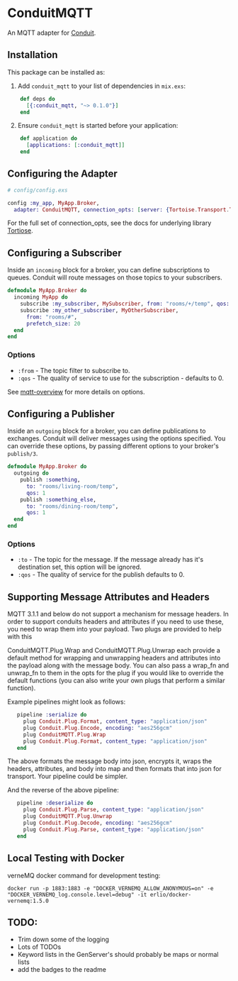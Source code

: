 # ConduitMQTT

An MQTT adapter for [Conduit](https://github.com/conduitframework/conduit).

## Installation

This package can be installed as:

  1. Add `conduit_mqtt` to your list of dependencies in `mix.exs`:

```elixir
    def deps do
      [{:conduit_mqtt, "~> 0.1.0"}]
    end
```

  2. Ensure `conduit_mqtt` is started before your application:

```elixir
    def application do
      [applications: [:conduit_mqtt]]
    end
```

## Configuring the Adapter

```elixir
# config/config.exs

config :my_app, MyApp.Broker,
  adapter: ConduitMQTT, connection_opts: [server: {Tortoise.Transport.Tcp, host: 'localhost', port: 1883}]  #TODO TEST THIS GETS INTO ADAPTER OPTS?
```

For the full set of connection_opts, see the docs for underlying library [Tortiose](https://hexdocs.pm/tortoise/connecting_to_a_mqtt_broker.html#connection-handler).


## Configuring a Subscriber

Inside an `incoming` block for a broker, you can define subscriptions to queues. Conduit will route messages on those
topics to your subscribers.

``` elixir
defmodule MyApp.Broker do
  incoming MyApp do
    subscribe :my_subscriber, MySubscriber, from: "rooms/+/temp", qos: 1
    subscribe :my_other_subscriber, MyOtherSubscriber,
      from: "rooms/#",
      prefetch_size: 20
  end
end
```

### Options

* `:from` - The topic filter to subscribe to.
* `:qos` - The quality of service to use for the subscription - defaults to 0.

See [mqtt-overview](https://hexdocs.pm/tortoise/introduction.html#mqtt-overview) for more details on options.

## Configuring a Publisher

Inside an `outgoing` block for a broker, you can define publications to exchanges. Conduit will deliver messages using the
options specified. You can override these options, by passing different options to your broker's `publish/3`.

``` elixir
defmodule MyApp.Broker do
  outgoing do
    publish :something,
      to: "rooms/living-room/temp",
      qos: 1
    publish :something_else,
      to: "rooms/dining-room/temp",
      qos: 1
  end
end
```

### Options

* `:to` - The topic for the message. If the message already has it's destination set, this option will be ignored.
* `:qos` - The quality of service for the publish defaults to 0.


## Supporting Message Attributes and Headers

MQTT 3.1.1 and below do not support a mechanism for message headers.  In order to support conduits headers and attributes 
if you need to use these, you need to wrap them into your payload.  Two plugs are provided to help with this

ConduitMQTT.Plug.Wrap and ConduitMQTT.Plug.Unwrap each provide a default method for wrapping and unwrapping headers and
attributes into the payload along with the message body.  You can also pass a wrap_fn and unwrap_fn to them in the opts
for the plug if you would like to override the default functions (you can also write your own plugs that perform a 
similar function).

Example pipelines might look as follows:

```elixir
   pipeline :serialize do
     plug Conduit.Plug.Format, content_type: "application/json"
     plug Conduit.Plug.Encode, encoding: "aes256gcm"
     plug ConduitMQTT.Plug.Wrap 
     plug Conduit.Plug.Format, content_type: "application/json"
   end
```
The above formats the message body into json, encrypts it, wraps the headers, attributes, and body into map and then 
formats that into json for transport. Your pipeline could be simpler.

And the reverse of the above pipeline: 

```elixir
   pipeline :deserialize do
     plug Conduit.Plug.Parse, content_type: "application/json"
     plug ConduitMQTT.Plug.Unwrap
     plug Conduit.Plug.Decode, encoding: "aes256gcm" 
     plug Conduit.Plug.Parse, content_type: "application/json"
   end
```

## Local Testing with Docker

verneMQ  docker command for development testing:
```
docker run -p 1883:1883 -e "DOCKER_VERNEMQ_ALLOW_ANONYMOUS=on" -e "DOCKER_VERNEMQ_log.console.level=debug" -it erlio/docker-vernemq:1.5.0
```
## TODO:
- Trim down some of the logging
- Lots of TODOs
- Keyword lists in the GenServer's should probably be maps or normal lists
- add the badges to the readme